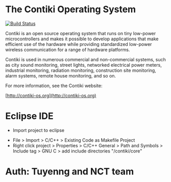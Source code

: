 The Contiki Operating System
============================

[![Build Status](https://secure.travis-ci.org/contiki-os/contiki.png)](http://travis-ci.org/contiki-os/contiki)

Contiki is an open source operating system that runs on tiny low-power
microcontrollers and makes it possible to develop applications that
make efficient use of the hardware while providing standardized
low-power wireless communication for a range of hardware platforms.

Contiki is used in numerous commercial and non-commercial systems,
such as city sound monitoring, street lights, networked electrical
power meters, industrial monitoring, radiation monitoring,
construction site monitoring, alarm systems, remote house monitoring,
and so on.

For more information, see the Contiki website:

[http://contiki-os.org](http://contiki-os.org)

# Eclipse IDE

 * Import project to eclipse 
 
  - File > Import > C/C++ > Existing Code as Makefile Project
  - Right click project > Properties > C/C++ General > Path and Symbols > Include tag > GNU C > add include directories "<path>/contiki/core"

# Auth: Tuyenng and NCT team